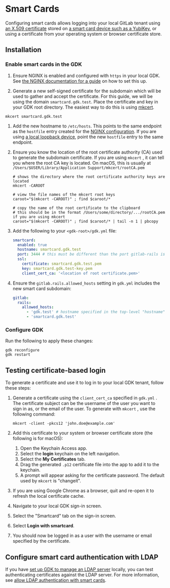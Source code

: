 # Smart Cards

Configuring smart cards allows logging into your local GitLab tenant using [an X.509 certificate](https://learn.microsoft.com/en-us/azure/iot-hub/reference-x509-certificates) stored on [a smart card device such as a YubiKey](https://www.yubico.com/resources/glossary/smart-card/), or using a certificate from your operating system or browser certificate store.

## Installation

### Enable smart cards in the GDK

1. Ensure NGINX is enabled and configured with `https` in your local GDK. See [the NGINX documentation for a guide](nginx.md) on how to set this up.

1. Generate a new self-signed certificate for the subdomain which will be used to gather and accept the certificate. For this guide, we will be using the domain `smartcard.gdk.test`. Place the certificate and key in your GDK root directory. The easiest way to do this is using [mkcert](https://github.com/FiloSottile/mkcert).

  ```shell
  mkcert smartcard.gdk.test
  ```

1. Add the new hostname to `/etc/hosts`. This points to the same endpoint as the `hostfile` entry created for the [NGINX configuration](nginx.md#add-entry-to-etchosts). If you are using [a local loopback device](local_network.md), point the new `hostfile` entry to the same endpoint.

1. Ensure you know the location of the root certificate authority (CA) used to generate the subdomain certificate. If you are using `mkcert` , it can tell you where the root CA key is located. On macOS, this is usually at `/Users/$USER/Library/Application Support/mkcert/rootCA.pem`

   ```shell
   # shows the directory where the root certificate authority keys are located
   mkcert -CAROOT

   # view the file names of the mkcert root keys
   caroot="$(mkcert -CAROOT)" ; find $caroot/*

   # copy the name of the root certificate to the clipboard
   # this should be in the format /Users/some/directory/.../rootCA.pem if you are using mkcert
   caroot="$(mkcert -CAROOT)" ; find $caroot/* | tail -n 1 | pbcopy
   ```

1. Add the following to your `<gdk-root>/gdk.yml` file:

   ```yaml
   smartcard:
     enabled: true
     hostname: smartcard.gdk.test
     port: 3444 # this must be different than the port gitlab-rails is running on
     ssl:
       certificate: smartcard.gdk.test.pem
       key: smartcard.gdk.test-key.pem
       client_cert_ca: '<location of root certificate.pem>'
   ```

1. Ensure the `gitlab.rails.allowed_hosts` setting in `gdk.yml` includes the new smart card subdomain:

   ```yaml
   gitlab:
     rails:
       allowed_hosts:
         - 'gdk.test' # hostname specified in the top-level "hostname" setting
         - 'smartcard.gdk.test'
   ```

### Configure GDK

Run the following to apply these changes:

```shell
gdk reconfigure
gdk restart
```

## Testing certificate-based login

To generate a certificate and use it to log in to your local GDK tenant, follow these steps:

1. Generate a certificate using the `client_cert_ca` specified in `gdk.yml` . The certificate subject can be the username of the user you want to sign in as, or the email of the user. To generate with `mkcert` , use the following command:

   ```shell
   mkcert -client -pkcs12 'john.doe@example.com'
   ```

1. Add this certificate to your system or browser certificate store (the following is for macOS):
   1. Open the Keychain Access app.
   1. Select the **login** keychain on the left navigation.
   1. Select the **My Certificates** tab.
   1. Drag the generated `.p12` certificate file into the app to add it to the keychain.
   1. A prompt will appear asking for the certificate password. The default used by `mkcert` is "changeit".

1. If you are using Google Chrome as a browser, quit and re-open it to refresh the local certificate cache.

1. Navigate to your local GDK sign-in screen.

1. Select the "Smartcard" tab on the sign-in screen.

1. Select **Login with smartcard**.

1. You should now be logged in as a user with the username or email specified by the certificate.

## Configure smart card authentication with LDAP

If you have [set up GDK to manage an LDAP server](ldap.md) locally, you can test authenticating certificates against the LDAP server. For more information, see [allow LDAP authentication with smart cards](ldap.md#optional-allow-authentication-with-smart-cards).

